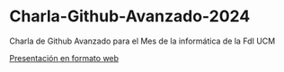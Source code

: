# Charla-Github-Avanzado-2024

Charla de Github Avanzado para el Mes de la informática de la FdI UCM

[Presentación en formato web](./index)
